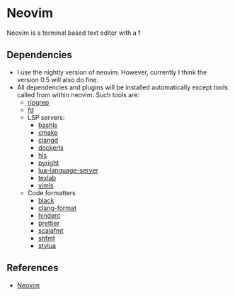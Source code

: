 # Neovim

Neovim is a terminal based text editor with a f

## Dependencies

- I use the nightly version of neovim. However, currently I think the version
  0.5 will also do fine.
- All dependencies and plugins will be installed automatically except tools
  called from within neovim. Such tools are:
  - [ripgrep](https://github.com/BurntSushi/ripgrep)
  - [fd](https://github.com/sharkdp/fd)
  - LSP servers:
    - [bashls](https://github.com/bash-lsp/bash-language-server)
    - [cmake](https://github.com/regen100/cmake-language-server)
    - [clangd](https://github.com/clangd/clangd)
    - [dockerls](https://github.com/rcjsuen/dockerfile-language-server-nodejs)
    - [hls](https://github.com/haskell/haskell-language-server)
    - [pyright](https://github.com/microsoft/pyright)
    - [lua-language-server](https://github.com/sumneko/lua-language-server)
    - [texlab](https://github.com/latex-lsp/texlab)
    - [vimls](https://github.com/iamcco/vim-language-server)
  - Code formatters
    - [black](https://github.com/psf/black)
    - [clang-format](https://clang.llvm.org/docs/ClangFormatStyleOptions.html)
    - [hindent](https://hackage.haskell.org/package/hindent)
    - [prettier](https://prettier.io/)
    - [scalafmt](https://scalameta.org/scalafmt/)
    - [shfmt](https://github.com/mvdan/sh)
    - [stylua](https://github.com/johnnymorganz/stylua)

## References

- [Neovim](https://neovim.io/)
